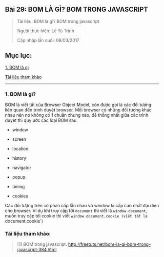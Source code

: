 ## Bài 29: BOM LÀ GÌ? BOM TRONG JAVASCRIPT

> Tài liệu: BOM là gì? BOM trong javascript
>
> Người thực hiện: Lê Tú Trinh
>
> Cập nhập lần cuối: 08/03/2017

## Mục lục:

[1. BOM là gì](#1)

[Tài liệu tham khảo](#2)

***

<a name="1"></a>
### 1. BOM là gì?

BOM là viết tắt của Browser Object Model, còn được gọi là các đối tượng liên quan đến trình duyệt browser. Mỗi browser có những đối tượng khác nhau nên nó không có 1 chuẩn chung nào, để thống nhất giữa các trình duyệt thì quy ước các loại BOM sau:

+ window

+ screen

+ location

+ history

+ navigator

+ popup

+ timing

+ cookies

Các đối tượng trên có phân cấp lẫn nhau và window là cấp cao nhất đại diện cho browser. Ví dụ khi truy cập tới `document` thì viết là `window.document`, muốn truy cập tới cookie thì viết `window.document.cookie (viết tắt là `document.cookie`)

<a name="2"></a>
### Tài liệu tham khảo:

> [1] BOM trong javascript. http://freetuts.net/bom-la-gi-bom-trong-javascript-384.html